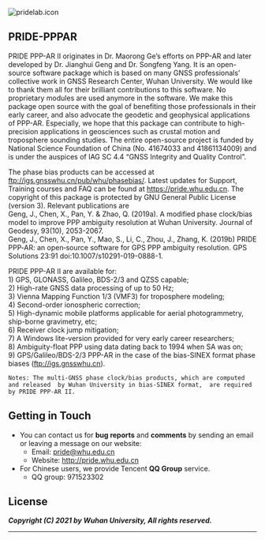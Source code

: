 ![pridelab.icon](https://github.com/PrideLab/PRIDE-PPPAR/blob/master/pride.png)
## PRIDE-PPPAR

PRIDE PPP-AR II originates in Dr. Maorong Ge’s efforts on PPP-AR and later developed 
by Dr. Jianghui Geng and Dr. Songfeng Yang. 
It is an open-source software package which is based on 
many GNSS professionals’ collective work in GNSS Research Center, Wuhan University. 
We would like to thank them all for their brilliant contributions to this software. 
No proprietary modules are used anymore in the software. 
We make this package open source with the goal of benefiting those professionals 
in their early career, and also advocate the geodetic and geophysical applications of PPP-AR. 
Especially, we hope that this package can contribute to 
high-precision applications in geosciences such as crustal motion and troposphere sounding studies. 
The entire open-source project is funded by National Science Foundation 
of China (No. 41674033 and 41861134009) and is under the auspices of IAG SC 4.4 
“GNSS Integrity and Quality Control”.

The phase bias products can be accessed at ftp://igs.gnsswhu.cn/pub/whu/phasebias/. 
Latest updates for Support, Training courses and FAQ can be found at https://pride.whu.edu.cn. 
The copyright of this package is protected by GNU General Public License (version 3). 
Relevant publications are  
    Geng, J., Chen, X., Pan, Y. & Zhao, Q. (2019a). A modified phase clock/bias model to improve PPP ambiguity resolution at Wuhan University. Journal of Geodesy, 93(10), 2053-2067.  
    Geng, J., Chen, X., Pan, Y., Mao, S., Li, C., Zhou, J., Zhang, K. (2019b) PRIDE PPP‑AR: an open‑source software for GPS PPP ambiguity resolution. GPS Solutions 23:91 doi:10.1007/s10291-019-0888-1.  

PRIDE PPP-AR II are available for:  
    1)  GPS, GLONASS, Galileo, BDS-2/3 and QZSS capable;  
    2)  High-rate GNSS data processing of up to 50 Hz;  
    3)  Vienna Mapping Function 1/3 (VMF3) for troposphere modeling;  
    4)  Second-order ionospheric correction;  
    5)  High-dynamic mobile platforms applicable for aerial photogrammetry, ship-borne gravimetry, etc;  
    6)  Receiver clock jump mitigation;  
    7)  A Windows lite-version provided for very early career researchers;  
    8)  Ambiguity-float PPP using data dating back to 1994 when SA was on;  
    9)  GPS/Galileo/BDS-2/3 PPP-AR in the case of the bias-SINEX format phase biases (ftp://igs.gnsswhu.cn).  

`Notes: The multi-GNSS phase clock/bias products, which are computed and released 
by Wuhan University in bias-SINEX format, 
are required by PRIDE PPP-AR II.`

## Getting in Touch

* You can contact us for **bug reports** and **comments** 
by sending an email or leaving a message on our website:
    * Email: <pride@whu.edu.cn>
    * Website: <http://pride.whu.edu.cn>
* For Chinese users, we provide Tencent **QQ Group** service.
    * QQ group: 971523302

## License


***Copyright (C) 2021 by Wuhan University, All rights reserved.***

---
